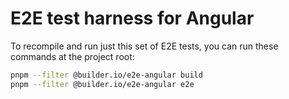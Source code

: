 # E2E test harness for Angular

To recompile and run just this set of E2E tests, you can run these commands at
the project root:

```bash
pnpm --filter @builder.io/e2e-angular build
pnpm --filter @builder.io/e2e-angular e2e
```
